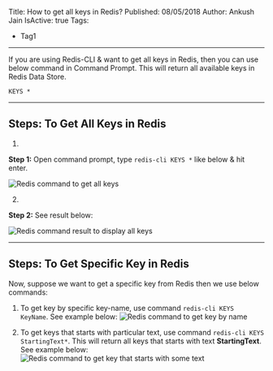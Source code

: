 Title: How to get all keys in Redis?
Published: 08/05/2018
Author: Ankush Jain
IsActive: true
Tags:
  - Tag1
---
If you are using Redis-CLI & want to get all keys in Redis, then you can use below command in Command Prompt. This will return all available keys in Redis Data Store.

` KEYS *
`

* * *

## Steps: To Get All Keys in Redis

1.  

**Step 1:** Open command prompt, type `redis-cli KEYS *` like below & hit enter.

![Redis command to get all keys](/img/blogs/how-to-get-all-keys-in-redis/redis-get-all-keys.png)

2.  

**Step 2:** See result below:

![Redis command result to display all keys](/img/blogs/how-to-get-all-keys-in-redis/redis-get-all-keys-result.png)

* * *

## Steps: To Get Specific Key in Redis

Now, suppose we want to get a specific key from Redis then we use below commands:

1.  To get key by specific key-name, use command `redis-cli KEYS KeyName`.  See example below:  ![Redis command to get key by name](/img/blogs/how-to-get-all-keys-in-redis/redis-get-key-by-name.png)

2.  To get keys that starts with particular text, use command `redis-cli KEYS StartingText*`. This will return all keys that starts with text **StartingText**.  See example below: ![Redis command to get key that starts with some text](/img/blogs/how-to-get-all-keys-in-redis/redis-get-keys-with-some-starting-text.png)


                